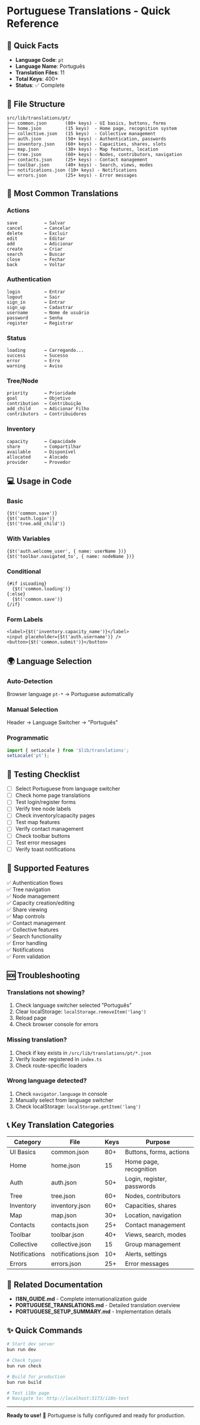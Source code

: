 # Portuguese Translations - Quick Reference

## 🎯 Quick Facts

- **Language Code**: `pt`
- **Language Name**: Português
- **Translation Files**: 11
- **Total Keys**: 400+
- **Status**: ✅ Complete

## 📂 File Structure

```
src/lib/translations/pt/
├── common.json       (80+ keys) - UI basics, buttons, forms
├── home.json         (15 keys)  - Home page, recognition system
├── collective.json   (15 keys)  - Collective management
├── auth.json         (50+ keys) - Authentication, passwords
├── inventory.json    (60+ keys) - Capacities, shares, slots
├── map.json          (30+ keys) - Map features, location
├── tree.json         (60+ keys) - Nodes, contributors, navigation
├── contacts.json     (25+ keys) - Contact management
├── toolbar.json      (40+ keys) - Search, views, modes
├── notifications.json (10+ keys) - Notifications
└── errors.json       (25+ keys) - Error messages
```

## 🔑 Most Common Translations

### Actions
```
save          → Salvar
cancel        → Cancelar
delete        → Excluir
edit          → Editar
add           → Adicionar
create        → Criar
search        → Buscar
close         → Fechar
back          → Voltar
```

### Authentication
```
login         → Entrar
logout        → Sair
sign_in       → Entrar
sign_up       → Cadastrar
username      → Nome de usuário
password      → Senha
register      → Registrar
```

### Status
```
loading       → Carregando...
success       → Sucesso
error         → Erro
warning       → Aviso
```

### Tree/Node
```
priority      → Prioridade
goal          → Objetivo
contribution  → Contribuição
add_child     → Adicionar Filho
contributors  → Contribuidores
```

### Inventory
```
capacity      → Capacidade
share         → Compartilhar
available     → Disponível
allocated     → Alocado
provider      → Provedor
```

## 💻 Usage in Code

### Basic
```svelte
{$t('common.save')}
{$t('auth.login')}
{$t('tree.add_child')}
```

### With Variables
```svelte
{$t('auth.welcome_user', { name: userName })}
{$t('toolbar.navigated_to', { name: nodeName })}
```

### Conditional
```svelte
{#if isLoading}
  {$t('common.loading')}
{:else}
  {$t('common.save')}
{/if}
```

### Form Labels
```svelte
<label>{$t('inventory.capacity_name')}</label>
<input placeholder={$t('auth.username')} />
<button>{$t('common.submit')}</button>
```

## 🌍 Language Selection

### Auto-Detection
Browser language `pt-*` → Portuguese automatically

### Manual Selection
Header → Language Switcher → "Português"

### Programmatic
```javascript
import { setLocale } from '$lib/translations';
setLocale('pt');
```

## 🧪 Testing Checklist

- [ ] Select Portuguese from language switcher
- [ ] Check home page translations
- [ ] Test login/register forms
- [ ] Verify tree node labels
- [ ] Check inventory/capacity pages
- [ ] Test map features
- [ ] Verify contact management
- [ ] Check toolbar buttons
- [ ] Test error messages
- [ ] Verify toast notifications

## 📱 Supported Features

✅ Authentication flows  
✅ Tree navigation  
✅ Node management  
✅ Capacity creation/editing  
✅ Share viewing  
✅ Map controls  
✅ Contact management  
✅ Collective features  
✅ Search functionality  
✅ Error handling  
✅ Notifications  
✅ Form validation  

## 🆘 Troubleshooting

### Translations not showing?
1. Check language switcher selected "Português"
2. Clear localStorage: `localStorage.removeItem('lang')`
3. Reload page
4. Check browser console for errors

### Missing translation?
1. Check if key exists in `/src/lib/translations/pt/*.json`
2. Verify loader registered in `index.ts`
3. Check route-specific loaders

### Wrong language detected?
1. Check `navigator.language` in console
2. Manually select from language switcher
3. Check localStorage: `localStorage.getItem('lang')`

## 📞 Key Translation Categories

| Category | File | Keys | Purpose |
|----------|------|------|---------|
| UI Basics | common.json | 80+ | Buttons, forms, actions |
| Home | home.json | 15 | Home page, recognition |
| Auth | auth.json | 50+ | Login, register, passwords |
| Tree | tree.json | 60+ | Nodes, contributors |
| Inventory | inventory.json | 60+ | Capacities, shares |
| Map | map.json | 30+ | Location, navigation |
| Contacts | contacts.json | 25+ | Contact management |
| Toolbar | toolbar.json | 40+ | Views, search, modes |
| Collective | collective.json | 15 | Group management |
| Notifications | notifications.json | 10+ | Alerts, settings |
| Errors | errors.json | 25+ | Error messages |

## 🔗 Related Documentation

- **I18N_GUIDE.md** - Complete internationalization guide
- **PORTUGUESE_TRANSLATIONS.md** - Detailed translation overview
- **PORTUGUESE_SETUP_SUMMARY.md** - Implementation details

## ✨ Quick Commands

```bash
# Start dev server
bun run dev

# Check types
bun run check

# Build for production
bun run build

# Test i18n page
# Navigate to: http://localhost:5173/i18n-test
```

---

**Ready to use!** 🎉 Portuguese is fully configured and ready for production.

